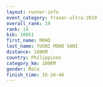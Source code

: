 ```yaml
---
layout: runner-info 
event_category: fraser-ultra-2019 
overall_rank: 19
rank: 14
bib: 10051
first_name: MOHD
last_name: YUSNI MOHD SANI
distance: 100KM
country: Philippines
category_km: 100KM
gender: Male
finish_time: 16-26-46
---
```

